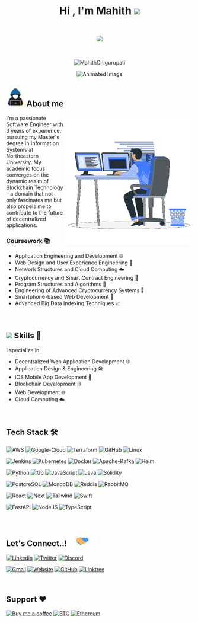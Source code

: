 <h1 align="center"><b>Hi , I'm Mahith </b><img src="https://media.giphy.com/media/hvRJCLFzcasrR4ia7z/giphy.gif" width="35"></h1>

<br>

<p align="center">
  <a href="https://github.com/DenverCoder1/readme-typing-svg"><img src="https://readme-typing-svg.herokuapp.com?font=Time+New+Roman&color=cyan&size=25&center=true&vCenter=true&width=600&height=100&pause=1000&lines=Husky+🐾+from+Northeastern+University;Masters+in+Information+Systems+🎓;Software+Engineer+at+Walmart+🔆🛒"></a>
</p>

<br>

<p align="center"> 
	<img src="https://komarev.com/ghpvc/?username=MahithChigurupati&label=Profile%20views&color=0047AB&style=plastic?" alt="MahithChigurupati" height="25px" width="160px"/> 
</p>

<div align="center">
    <img src="https://user-images.githubusercontent.com/73097560/115834477-dbab4500-a447-11eb-908a-139a6edaec5c.gif" alt="Animated Image">
</div>

## <img src="./assets/about_me.gif" width="50px"> About me

<div align="center">
    <img align="right" src="./assets/Right_Side.gif" width="350px">
</div>
I'm a passionate Software Engineer with 3 years of experience, pursuing my Master's degree in Information Systems at Northeastern University. My academic focus converges on the dynamic realm of Blockchain Technology – a domain that not only fascinates me but also propels me to contribute to the future of decentralized applications.

### Coursework 📚

- Application Engineering and Development 🌐
- Web Design and User Experience Engineering 🎨
- Network Structures and Cloud Computing ☁️
- Cryptocurrency and Smart Contract Engineering 💱
- Program Structures and Algorithms 🧠
- Engineering of Advanced Cryptocurrency Systems 🚀
- Smartphone-based Web Development 📱
- Advanced Big Data Indexing Techniques 📈

<br>

## <img src="https://media2.giphy.com/media/QssGEmpkyEOhBCb7e1/giphy.gif?cid=ecf05e47a0n3gi1bfqntqmob8g9aid1oyj2wr3ds3mg700bl&rid=giphy.gif" width="25"><b> Skills 🚀</b>

I specialize in:

- Decentralized Web Application Development 🌐
- Application Design & Engineering 🛠️
- iOS Mobile App Development 📱
- Blockchain Development ⛓️
- Web Development 🌐
- Cloud Computing ☁️

<br>

## Tech Stack 🛠️

![AWS](https://img.shields.io/badge/Amazon_AWS-232F3E?style=for-the-badge&logo=amazon-aws&logoColor=white)
![Google-Cloud](https://img.shields.io/badge/Google%20Cloud-4285F4.svg?style=for-the-badge&logo=Google-Cloud&logoColor=white)
![Terraform](https://img.shields.io/badge/terraform-%235835CC.svg?style=for-the-badge&logo=terraform&logoColor=white)
![GitHub](https://img.shields.io/badge/GitHub-100000?style=for-the-badge&logo=github&logoColor=white)
![Linux](https://img.shields.io/badge/Linux-FCC624.svg?style=for-the-badge&logo=Linux&logoColor=black)

![Jenkins](https://img.shields.io/badge/Jenkins-D24939.svg?style=for-the-badge&logo=Jenkins&logoColor=white)
![Kubernetes](https://img.shields.io/badge/Kubernetes-326CE5.svg?style=for-the-badge&logo=Kubernetes&logoColor=white)
![Docker](https://img.shields.io/badge/Docker-2496ED.svg?style=for-the-badge&logo=Docker&logoColor=white)
![Apache-Kafka](https://img.shields.io/badge/Apache%20Kafka-231F20.svg?style=for-the-badge&logo=Apache-Kafka&logoColor=white)
![Helm](https://img.shields.io/badge/Helm-0F1689.svg?style=for-the-badge&logo=Helm&logoColor=white)

![Python](https://img.shields.io/badge/Python%20-%2314354C.svg?style=for-the-badge&logo=python&logoColor=white)
![Go](https://img.shields.io/badge/Go-00ADD8?style=for-the-badge&logo=go&logoColor=white)
![JavaScript](https://img.shields.io/badge/JavaScript-F7DF1E?style=for-the-badge&logo=JavaScript&logoColor=white)
![Java](https://img.shields.io/badge/Java-ED8B00?style=for-the-badge&logo=openjdk&logoColor=white)
![Solidity](https://img.shields.io/badge/Solidity-e6e6e6?style=for-the-badge&logo=solidity&logoColor=black)

![PostgreSQL](https://img.shields.io/badge/PostgreSQL-316192?style=for-the-badge&logo=postgresql&logoColor=white)
![MongoDB](https://img.shields.io/badge/MongoDB-4EA94B?style=for-the-badge&logo=mongodb&logoColor=white)
![Reddis](https://img.shields.io/badge/Redis-DC382D.svg?style=for-the-badge&logo=Redis&logoColor=white)
![RabbitMQ](https://img.shields.io/badge/RabbitMQ-FF6600.svg?style=for-the-badge&logo=RabbitMQ&logoColor=white)

![React](https://img.shields.io/badge/React-20232A?style=for-the-badge&logo=react&logoColor=61DAFB)
![Next](https://img.shields.io/badge/Next.js-000?logo=nextdotjs&logoColor=fff&style=for-the-badge)
![Tailwind](https://img.shields.io/badge/Tailwind_CSS-38B2AC?style=for-the-badge&logo=tailwind-css&logoColor=white)
![Swift](https://img.shields.io/badge/Swift-FA7343?style=for-the-badge&logo=swift&logoColor=white)

![FastAPI](https://img.shields.io/badge/FastAPI-009688.svg?style=for-the-badge&logo=FastAPI&logoColor=white)
![NodeJS](https://img.shields.io/badge/Node.js-339933.svg?style=for-the-badge&logo=nodedotjs&logoColor=white)
![TypeScript](https://img.shields.io/badge/TypeScript-007ACC?style=for-the-badge&logo=typescript&logoColor=white)

<br>

<!--- 

## <img src="https://media.giphy.com/media/iY8CRBdQXODJSCERIr/giphy.gif" width="35"><b> Github Stats </b>

<br>

<div>
  <a href="https://github.com/MahithChigurupati/">
    <img src="https://github-readme-stats.vercel.app/api/top-langs?username=MahithChigurupati&show_icons=true&locale=en&layout=compact&line_height=20&title_color=7A7ADB&icon_color=2234AE&text_color=D3D3D3&bg_color=0,000000,130F40" width="375" height="200" alt="MahithChigurupati"/>
  </a>

  <a href="https://github.com/MahithChigurupati/">
    <img src="https://github-readme-stats.vercel.app/api?username=MahithChigurupati&include_all_commits=true&count_private=true&show_icons=true&line_height=20&title_color=7A7ADB&icon_color=2234AE&text_color=D3D3D3&bg_color=0,000000,130F40" width="450" height="200"/>
  </a>
</div> 
       
<br>
-->

## <b> Let's Connect..!</b><img src="./assets/handshake.gif" width="80">

[![Linkedin](https://img.shields.io/badge/LinkedIn-0077B5?style=for-the-badge&logo=linkedin&logoColor=white)](https://www.linkedin.com/in/mahith-chigurupati)
[![Twitter](https://img.shields.io/badge/Twitter-1DA1F2?style=for-the-badge&logo=twitter&logoColor=white)](https://twitter.com/Mahith_Ch)
[![Discord](https://img.shields.io/badge/Discord-7289DA?style=for-the-badge&logo=discord&logoColor=white)](https://discord.com/users/mahithchigurupati)

[![Gmail](https://img.shields.io/badge/Gmail-D14836?style=for-the-badge&logo=gmail&logoColor=white)](mailto:saimahith.chigurupati@gmail.com)
[![Website](https://img.shields.io/badge/website-000000?style=for-the-badge&logo=About.me&logoColor=white)](https://mahithchigurupati.me)
[![GitHub](https://img.shields.io/badge/GitHub-100000?style=for-the-badge&logo=github&logoColor=white)](https://github.com/saimahith-chigurupati)
[![Linktree](https://img.shields.io/badge/linktree-39E09B?style=for-the-badge&logo=linktree&logoColor=white)](https://linktr.ee/mahithchigurupati/)

<br>

## <b>Support ❤️️ </b>

[![Buy me a coffee](https://img.shields.io/badge/Buy_Me_A_Coffee-FFDD00?style=for-the-badge&logo=buy-me-a-coffee&logoColor=black)](https://bmc.link/mahithch)
[![BTC](https://img.shields.io/badge/Bitcoin-F7931A?logo=bitcoin&logoColor=fff&style=for-the-badge)](https://blockchair.com/bitcoin/address/bc1qw7fuw9hxppftnh6v027n67xvvth6ah37mhzraw)
[![Ethereum](https://img.shields.io/badge/Ethereum-3C3C3D?logo=ethereum&logoColor=fff&style=for-the-badge)](https://app.ens.domains/mahithchigurupati.eth)

<br>
